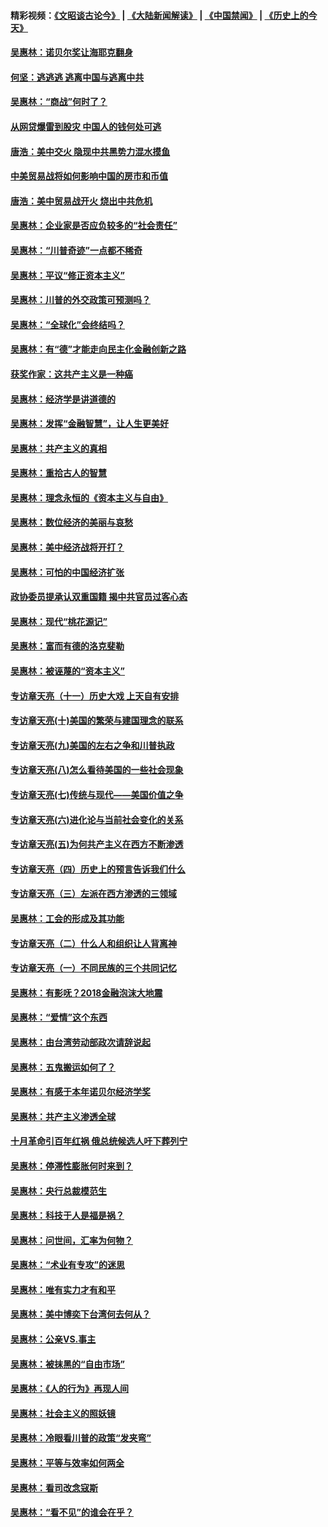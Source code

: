 #### 精彩视频：[《文昭谈古论今》](https://github.com/gfw-breaker/wenzhao/blob/master/README.md?t=12210931) | [《大陆新闻解读》](https://github.com/gfw-breaker/ntdtv-comedy/blob/master/README.md?t=12210931) | [《中国禁闻》](https://github.com/gfw-breaker/ntdtv-news/blob/master/README.md?t=12210931) | [《历史上的今天》](https://github.com/gfw-breaker/today-in-history/blob/master/README.md?t=12210931) 

#### [吴惠林：诺贝尔奖让海耶克翻身](../pages/nsc423/n10890049.md?t=12210931) 

#### [何坚：逃逃逃 逃离中国与逃离中共](../pages/nsc423/n10592891.md?t=12210931) 

#### [吴惠林：“商战”何时了？](../pages/nsc423/n10573558.md?t=12210931) 

#### [从网贷爆雷到股灾 中国人的钱何处可逃](../pages/nsc423/n10572800.md?t=12210931) 

#### [唐浩：美中交火 隐现中共黑势力混水摸鱼](../pages/nsc423/n10544040.md?t=12210931) 

#### [中美贸易战将如何影响中国的房市和币值](../pages/nsc423/n10543697.md?t=12210931) 

#### [唐浩：美中贸易战开火 烧出中共危机](../pages/nsc423/n10540126.md?t=12210931) 

#### [吴惠林：企业家是否应负较多的“社会责任”](../pages/nsc423/n10535022.md?t=12210931) 

#### [吴惠林：“川普奇迹”一点都不稀奇](../pages/nsc423/n10512808.md?t=12210931) 

#### [吴惠林：平议“修正资本主义”](../pages/nsc423/n10495724.md?t=12210931) 

#### [吴惠林：川普的外交政策可预测吗？](../pages/nsc423/n10462387.md?t=12210931) 

#### [吴惠林：“全球化”会终结吗？](../pages/nsc423/n10452838.md?t=12210931) 

#### [吴惠林：有“德”才能走向民主化金融创新之路](../pages/nsc423/n10432292.md?t=12210931) 

#### [获奖作家：这共产主义是一种癌](../pages/nsc423/n10431541.md?t=12210931) 

#### [吴惠林：经济学是讲道德的](../pages/nsc423/n10398014.md?t=12210931) 

#### [吴惠林：发挥“金融智慧”，让人生更美好](../pages/nsc423/n10375019.md?t=12210931) 

#### [吴惠林：共产主义的真相](../pages/nsc423/n10351394.md?t=12210931) 

#### [吴惠林：重拾古人的智慧](../pages/nsc423/n10337691.md?t=12210931) 

#### [吴惠林：理念永恒的《资本主义与自由》](../pages/nsc423/n10316274.md?t=12210931) 

#### [吴惠林：数位经济的美丽与哀愁](../pages/nsc423/n10292946.md?t=12210931) 

#### [吴惠林：美中经济战将开打？](../pages/nsc423/n10258825.md?t=12210931) 

#### [吴惠林：可怕的中国经济扩张](../pages/nsc423/n10219147.md?t=12210931) 

#### [政协委员提承认双重国籍 揭中共官员过客心态](../pages/nsc423/n10208809.md?t=12210931) 

#### [吴惠林：现代“桃花源记”](../pages/nsc423/n10185234.md?t=12210931) 

#### [吴惠林：富而有德的洛克斐勒](../pages/nsc423/n10142264.md?t=12210931) 

#### [吴惠林：被诬蔑的“资本主义”](../pages/nsc423/n10124816.md?t=12210931) 

#### [专访章天亮（十一）历史大戏 上天自有安排](../pages/nsc423/n10094905.md?t=12210931) 

#### [专访章天亮(十)美国的繁荣与建国理念的联系](../pages/nsc423/n10094899.md?t=12210931) 

#### [专访章天亮(九)美国的左右之争和川普执政](../pages/nsc423/n10094889.md?t=12210931) 

#### [专访章天亮(八)怎么看待美国的一些社会现象](../pages/nsc423/n10094857.md?t=12210931) 

#### [专访章天亮(七)传统与现代——美国价值之争](../pages/nsc423/n10093140.md?t=12210931) 

#### [专访章天亮(六)进化论与当前社会变化的关系](../pages/nsc423/n10092036.md?t=12210931) 

#### [专访章天亮(五)为何共产主义在西方不断渗透](../pages/nsc423/n10083620.md?t=12210931) 

#### [专访章天亮（四）历史上的预言告诉我们什么](../pages/nsc423/n10083606.md?t=12210931) 

#### [专访章天亮（三）左派在西方渗透的三领域](../pages/nsc423/n10081115.md?t=12210931) 

#### [吴惠林：工会的形成及其功能](../pages/nsc423/n10080633.md?t=12210931) 

#### [专访章天亮（二）什么人和组织让人背离神](../pages/nsc423/n10076637.md?t=12210931) 

#### [专访章天亮（一）不同民族的三个共同记忆](../pages/nsc423/n10074188.md?t=12210931) 

#### [吴惠林：有影呒？2018金融泡沫大地震](../pages/nsc423/n10040534.md?t=12210931) 

#### [吴惠林：“爱情”这个东西](../pages/nsc423/n10019423.md?t=12210931) 

#### [吴惠林：由台湾劳动部政次请辞说起](../pages/nsc423/n9979679.md?t=12210931) 

#### [吴惠林：五鬼搬运如何了？](../pages/nsc423/n9925338.md?t=12210931) 

#### [吴惠林：有感于本年诺贝尔经济学奖](../pages/nsc423/n9871883.md?t=12210931) 

#### [吴惠林：共产主义渗透全球](../pages/nsc423/n9812748.md?t=12210931) 

#### [十月革命引百年红祸 俄总统候选人吁下葬列宁](../pages/nsc423/n9810182.md?t=12210931) 

#### [吴惠林：停滞性膨胀何时来到？](../pages/nsc423/n9764136.md?t=12210931) 

#### [吴惠林：央行总裁模范生](../pages/nsc423/n9728134.md?t=12210931) 

#### [吴惠林：科技于人是福是祸？](../pages/nsc423/n9672982.md?t=12210931) 

#### [吴惠林：问世间，汇率为何物？](../pages/nsc423/n9621788.md?t=12210931) 

#### [吴惠林：“术业有专攻”的迷思](../pages/nsc423/n9580363.md?t=12210931) 

#### [吴惠林：唯有实力才有和平](../pages/nsc423/n9529599.md?t=12210931) 

#### [吴惠林：美中博奕下台湾何去何从？](../pages/nsc423/n9483598.md?t=12210931) 

#### [吴惠林：公亲VS.事主](../pages/nsc423/n9425637.md?t=12210931) 

#### [吴惠林：被抹黑的“自由市场”](../pages/nsc423/n9351545.md?t=12210931) 

#### [吴惠林：《人的行为》再现人间](../pages/nsc423/n9296339.md?t=12210931) 

#### [吴惠林：社会主义的照妖镜](../pages/nsc423/n9243460.md?t=12210931) 

#### [吴惠林：冷眼看川普的政策“发夹弯”](../pages/nsc423/n9120684.md?t=12210931) 

#### [吴惠林：平等与效率如何两全](../pages/nsc423/n9075430.md?t=12210931) 

#### [吴惠林：看司改念寇斯](../pages/nsc423/n9024915.md?t=12210931) 

#### [吴惠林：“看不见”的谁会在乎？](../pages/nsc423/n8977488.md?t=12210931) 

